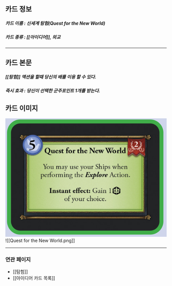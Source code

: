 ## 카드 정보
##### 카드 이름 : 신세계 탐험(Quest for the New World)
##### 카드 종류 : [[아이디어]], 외교
---
## 카드 본문
##### [[탐험]] 액션을 할때 당신의 배를 이용 할 수 있다.
##### *즉시 효과* : 당신이 선택한 군주포인트 1개를 받는다.

## 카드 이미지
<img src="\Assets\Quest for the New World.png"/>
![[Quest for the New World.png]]

--- 

### 연관 페이지
- [[탐험]]
- [[아이디어 카드 목록]]
